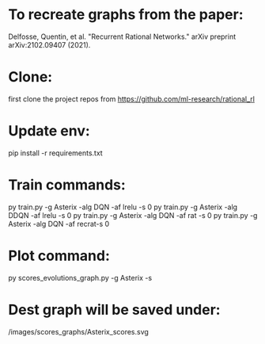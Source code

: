 # To recreate graphs from the paper: 
Delfosse, Quentin, et al. "Recurrent Rational Networks." arXiv preprint arXiv:2102.09407 (2021).


# Clone:
first clone the project repos from https://github.com/ml-research/rational_rl

# Update env:
pip install -r requirements.txt

# Train commands:
py train.py -g Asterix -alg DQN -af lrelu -s 0
py train.py -g Asterix -alg DDQN -af lrelu -s 0
py train.py -g Asterix -alg DQN -af rat -s 0
py train.py -g Asterix -alg DQN -af recrat-s 0

# Plot command:
py scores_evolutions_graph.py -g Asterix -s

# Dest graph will be saved under:
/images/scores_graphs/Asterix_scores.svg

